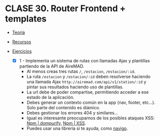 # CLASE 30. Router Frontend + templates

-   [Teoría](https://github.com/beatrizsmerino/Master-en-Programacion-FullStack-con-JavaScript-y-Node.js_ed4/blob/master/teoria/clase30.md)

-   [Recursos](https://github.com/beatrizsmerino/Master-en-Programacion-FullStack-con-JavaScript-y-Node.js_ed4/blob/master/recursos/clase30.md)

-   [Ejercicios](https://github.com/beatrizsmerino/Master-en-Programacion-FullStack-con-JavaScript-y-Node.js_ed4/blob/master/teoria/clase30.md#ejercicios)
    -   [x] 1 - Implementa un sistema de rutas con llamadas Ajax y plantillas partiendo de la API de AireMAD.
        -   Al menos creas tres rutas `/`, `/estacion`, `/estacion/:id`.
        -   La ruta `/estacion` y `/estacion/:id` deben resolverse haciendo una llamada Ajax `http://airemad.com/api/v1/station/:id` y pintar sus resultados haciendo uso de plantillas.
        -   La url debe de poder compartise, permitiendo acceder a ese estado de la aplicación.
        -   Debes generar un contexto común en la app (nav, footer, etc...). Solo parte del contenido es diámico.
        -   Debes gestionar los errores 404 y similares...
        -   Igual es interesante preocuparnos de los posibles ataques XSS: [Npm | dompurify](https://www.npmjs.com/package/dompurify), [Npm | XSS](https://www.npmjs.com/package/xss).
        -   Puedes usar una librería si te ayuda, como [navigo](https://github.com/krasimir/navigo).
